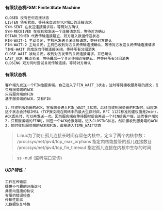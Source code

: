 #### 有限状态机FSM: Finite State Machine
```bash
CLOSED 没有任何连接状态
LISTEN 侦听状态，等待来自远方TCP端口的连接请求
SYN-SENT 在发送连接请求后，等待对方确认
SYN-RECEIVED 在收到和发送一个连接请求后，等待对方确认
ESTABLISHED 代表传输连接建立，双方进入数据传送状态
FIN-WAIT-1 主动关闭，主机已发送关闭连接请求，等待对方确认
FIN-WAIT-2 主动关闭，主机已收到对方关闭传输连接确认，等待对方发送关闭传输连接请求
TIME-WAIT 完成双向传输连接关闭，等待所有分组消失
CLOSE-WAIT 被动关闭，收到对方发来的关闭连接请求，并已确认
LAST_ACK 被动关闭，等待最后一个关闭传输连接确认，并等待所有分组消失
CLOSING 双方同时尝试关闭传输连接，等待对方确认
```
#### 有限状态机
```bash
客户端先发送一个FIN给服务端，自己进入了FIN_WAIT_1状态，这时等待接收服务端的报文，该报文会有三种可能：
只有服务端的ACK
只有服务端的FIN
基于服务端的ACK，又有FIN

1，只收到服务器的ACK，客服端会进入FIN_WAIT_2状态，后续当收到服务器的FIN时，回应发送一个ACK，会进入到TIME_WAIT状态，
这个状态会持续2MSL（TCP报文段在网络中的最大生存时间，RFC 1122标准的建议值是2min），客户端等待2MSL,是为了当最后一个
ACK丢失时，可以再发送一次。因为服务端在等待超时后会再送一个FIN给客户端，进而客户端知道ACK已丢失
2，只有服务端的FIN时，回应一个ACK给服务端，进入CLOSING状态，然后接收到服务端的ACK时，进入TIME_WAIT状态
3，同时收到服务端的ACK和FIN，直接进入TIME_WAIT状态
```
> Linux为了防止孤儿连接长时间存留在内核中，定义了两个内核参数：
> /proc/sys/net/ipv4/tcp_max_orphans 指定内核能接管的孤儿连接数目
> /proc/sys/net/ipv4/tcp_fin_timeout 指定孤儿连接在内核中生存的时间

> ss -nutl (监听端口查询)

##### UDP特性：
```bash
工作在传输层
提供不可靠的网络访问
非面向连接的协议
有限的错误检查
传输性能高
无数据恢复特性
```
